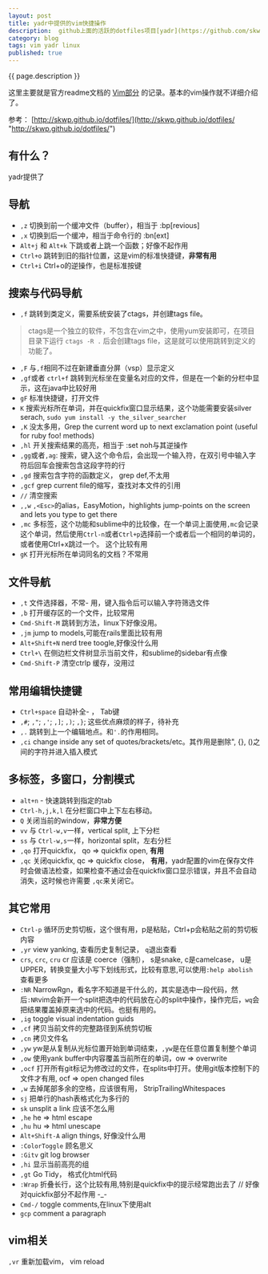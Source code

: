 ```yaml
---
layout: post
title: yadr中提供的vim快捷操作
description:  github上面的活跃的dotfiles项目[yadr](https://github.com/skwp/dotfiles/)（yet another dotfiles repo）可以极大的丰富你的终端特性，其中yadr为vim提供了非常多的插件，我们先学习一些简单的操作
category: blog
tags: vim yadr linux
published: true
---
```


{{ page.description }} 

这里主要就是官方readme文档的 [Vim部分](https://github.com/skwp/dotfiles/#vim---whats-included "https://github.com/skwp/dotfiles/#vim---whats-included") 的记录。基本的vim操作就不详细介绍了。

参考： [http://skwp.github.io/dotfiles/](http://skwp.github.io/dotfiles/ "http://skwp.github.io/dotfiles/")
## 有什么？ ##
yadr提供了

## 导航 ##

- ```,z``` 切换到前一个缓冲文件（buffer），相当于 :bp[revious]
- ```,x``` 切换到后一个缓冲，相当于命令行的 :bn[ext]
- ```Alt+j``` 和 ```Alt+k``` 下跳或者上跳一个函数；好像不起作用
- ```Ctrl+o``` 跳转到旧的指针位置，这是vim的标准快捷键，**非常有用**
- ```Ctrl+i``` Ctrl+o的逆操作，也是标准按键

## 搜索与代码导航 ##



- ```,f``` 跳转到类定义，需要系统安装了ctags，并创建tags file。

> ctags是一个独立的软件，不包含在vim之中，使用yum安装即可，在项目目录下运行 ```ctags -R .``` 后会创建tags file，这是就可以使用跳转到定义的功能了。

- ```,F``` 与```,f```相同不过在新建垂直分屏（vsp）显示定义
- ```,gf```或者 ```ctrl+f``` 跳转到光标坐在变量名对应的文件，但是在一个新的分栏中显示，这在java中比较好用
- ```gF``` 标准快捷键，打开文件
- ```K``` 搜索光标所在单词，并在quickfix窗口显示结果，这个功能需要安装silver serach, ```sudo yum install -y the_silver_searcher ```
- ```,K``` 没太多用，Grep the current word up to next exclamation point (useful for ruby foo! methods)
- ```,hl``` 开关搜索结果的高亮，相当于 :set noh与其逆操作
- ```,gg```或者```,ag```: 搜索，键入这个命令后，会出现一个输入符，在双引号中输入字符后回车会搜索包含这段字符的行
- ```,gd``` 搜索包含字符的函数定义， grep def,不太用
- ```,gcf``` grep current file的缩写，查找对本文件的引用
- ```//``` 清空搜索
- ```,,w``` ```,<Esc>```的alias，EasyMotion，highlights jump-points on the screen and lets you type to get there
- ```,mc``` 多标签，这个功能和sublime中的比较像，在一个单词上面使用```,mc```会记录这个单词，然后使用```Ctrl-n```或者```Ctrl+p```选择前一个或者后一个相同的单词的，或者使用Ctrl+x跳过一个。 这个比较有用
- ```gK``` 打开光标所在单词同名的文档？不常用

## 文件导航 ##

- ```,t```  文件选择器，不常- 用，键入指令后可以输入字符筛选文件
- ```,b``` 打开缓存区的一个文件，比较常用
- ```Cmd-Shift-M``` 跳转到方法，linux下好像没用。
- ```,jm``` jump to models,可能在rails里面比较有用
- ```Alt+Shift+N``` nerd tree toogle,好像没什么用
- ```Ctrl+\``` 在侧边栏文件树显示当前文件，和sublime的sidebar有点像
- ```Cmd-Shift-P``` 清空ctrlp 缓存，没用过

## 常用编辑快捷键 ##

- ```Ctrl+space``` 自动补全- ， Tab键
- ```,#```; ```,"```; ```,'```; ```,]```; ```,)```; ```,}```;  这些优点麻烦的样子，待补充
- ```,.``` 跳转到上一个编辑地点。和```'.```的作用相同。
- ```,ci``` change inside any set of quotes/brackets/etc。其作用是删除", {}, ()之间的字符并进入插入模式

## 多标签，多窗口，分割模式 ##

- ```alt+n``` - 快速跳转到指定的tab
- ```Ctrl-h,j,k,l``` 在分栏窗口中上下左右移动。
- ```Q``` 关闭当前的window，**非常方便**
- ```vv``` 与 ```Ctrl-w,v```一样，vertical split, 上下分栏
- ```ss``` 与 ```Ctrl-w,s```一样，horizontal split，左右分栏
- ```,qo``` 打开quickfix， qo => quickfix open, **有用**
- ```,qc``` 关闭quickfix,  qc => quickfix close， **有用**，yadr配置的vim在保存文件时会做语法检查，如果检查不通过会在quickfix窗口显示错误，并且不会自动消失，这时候也许需要 ```,qc```来关闭它。

## 其它常用 ##

- ```Ctrl-p``` 循环历史剪切板，这个很有用，p是粘贴，Ctrl+p会粘贴之前的剪切板内容
- ```,yr``` view yanking, 查看历史复制记录， ```q```退出查看
- ```crs```, ```crc```, ```cru``` cr 应该是 coerce（强制）， s是snake, c是camelcase， u是UPPER，转换变量大小写下划线形式，比较有意思,可以使用```:help abolish ```查看更多
- ```:NR``` NarrowRgn，看名字不知道是干什么的，其实是选中一段代码，然后```:NR```vim会新开一个split把选中的代码放在心的split中操作，操作完后，```wq```会把结果覆盖掉原来选中的代码。也挺有用的。
- ```,ig``` toggle visual indentation guids
- ```,cf``` 拷贝当前文件的完整路径到系统剪切板
- ```,cn``` 拷贝文件名
- ```,yw``` yw是从复制从光标位置开始到单词结束，```,yw```是在任意位置复制整个单词
- ```,ow``` 使用yank buffer中内容覆盖当前所在的单词，ow => overwrite
- ```,ocf``` 打开所有git标记为修改过的文件，在splits中打开。使用git版本控制下的文件才有用, ocf => open changed files
- ```,w``` 去掉尾部多余的空格，应该很有用， StripTrailingWhitespaces
- ```sj``` 把单行的hash表格式化为多行的
- ```sk``` unsplit a link 应该不怎么用
- ```,he``` he => html escape
- ```,hu``` hu => html unescape
- ```Alt+Shift-A``` align things, 好像没什么用
- ```:ColorToggle``` 顾名思义
- ```:Gitv``` git log browser
- ```,hi```  显示当前高亮的组
- ```,gt``` Go Tidy， 格式化html代码
- ```:Wrap``` 折叠长行，这个比较有用,特别是quickfix中的提示经常跑出去了 // 好像对quickfix部分不起作用 -_-
- ```Cmd-/``` toggle comments,在linux下使用alt
- ```gcp``` comment a paragraph

## vim相关 ##
```,vr``` 重新加载vim， vim reload